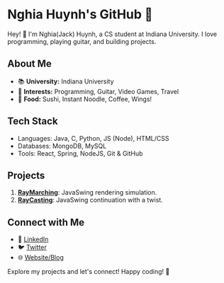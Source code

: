 # Nghia Huynh's GitHub 🚀

Hey! 👋 I'm Nghia(Jack) Huynh, a CS student at Indiana University. I love programming, playing guitar, and building projects.

## About Me
- 📚 **University:** Indiana University
- 🎸 **Interests:** Programming, Guitar, Video Games, Travel
- 🍣 **Food:** Sushi, Instant Noodle, Coffee, Wings!

## Tech Stack
- Languages: Java, C, Python, JS (Node), HTML/CSS
- Databases: MongoDB, MySQL
- Tools: React, Spring, NodeJS, Git & GitHub

## Projects
1. [**RayMarching**](https://github.com/JackHuynh0610/RayMarching): JavaSwing rendering simulation.
2. [**RayCasting**](https://github.com/JackHuynh0610/RayCasting-3D): JavaSwing continuation with a twist.

## Connect with Me
- 💼 [LinkedIn](https://www.linkedin.com/in/nghiahuynh/)
- 🐦 [Twitter](https://twitter.com/your-twitter-handle)
- 🌐 [Website/Blog](https://www.nghiahuynh.com)

Explore my projects and let's connect! Happy coding! 🚀
